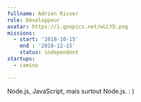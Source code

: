 ```yaml
---
fullname: Adrien Risser
role: Développeur
avatar: https://i.goopics.net/wLLYD.png
missions:
  - start: '2018-10-15'
    end : '2018-12-15'
    status: independent
startups:
  - camino

---
```


Node.js, JavaScript, mais surtout Node.js. : )
